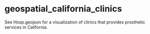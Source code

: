 # geospatial_california_clinics

See Hosp.geojson for a visualization of clinics that provides prosthetic services in California.
